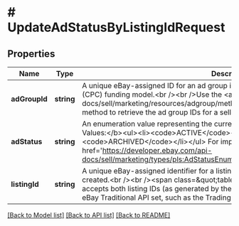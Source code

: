 # # UpdateAdStatusByListingIdRequest

## Properties

Name | Type | Description | Notes
------------ | ------------- | ------------- | -------------
**adGroupId** | **string** | A unique eBay-assigned ID for an ad group in a campaign that uses the Cost Per Click (CPC) funding model.&lt;br /&gt;&lt;br /&gt;Use the  &lt;a href&#x3D;\&quot;/api-docs/sell/marketing/resources/adgroup/methods/getAdGroups\&quot;&gt;getAdGroups&lt;/a&gt; method to retrieve the ad group IDs for a seller. | [optional]
**adStatus** | **string** | An enumeration value representing the current status of the ad.&lt;br /&gt;&lt;br /&gt;&lt;b&gt;Valid Values:&lt;/b&gt;&lt;ul&gt;&lt;li&gt;&lt;code&gt;ACTIVE&lt;/code&gt;&lt;/li&gt;&lt;li&gt;&lt;code&gt;PAUSED&lt;/code&gt;&lt;/li&gt;&lt;li&gt;&lt;code&gt;ARCHIVED&lt;/code&gt;&lt;/li&gt;&lt;/ul&gt; For implementation help, refer to &lt;a href&#x3D;&#39;https://developer.ebay.com/api-docs/sell/marketing/types/pls:AdStatusEnum&#39;&gt;eBay API documentation&lt;/a&gt; | [optional]
**listingId** | **string** | A unique eBay-assigned identifier for a listing that is generated when the listing is created.&lt;br /&gt;&lt;br /&gt;&lt;span class&#x3D;\&quot;tablenote\&quot;&gt;&lt;b&gt;Note:&lt;/b&gt; This field accepts both listing IDs (as generated by the Inventory API), and item IDs (as used in the eBay Traditional API set, such as the Trading and Finding APIs).&lt;/span&gt; | [optional]

[[Back to Model list]](../../README.md#models) [[Back to API list]](../../README.md#endpoints) [[Back to README]](../../README.md)
